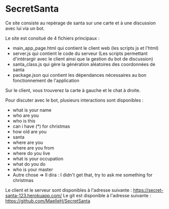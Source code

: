 # SecretSanta

Ce site consiste au repèrage de santa sur une carte et à une discussion avec lui via un bot.


Le site est consitué de 4 fichiers principaux : 
 - main_app_page.html qui contient le client web (les scripts js et l'html)
 - server.js qui contient le code du serveur (Les scripts permettant d'intérargir avec le client ainsi que la gestion du bot de discussion)
 - santa_class.js qui gère la génération aléatoires des coordonnées de santa 
 - package.json qui contient les dépendances nécessaires au bon fonctionnement de l'application
 
Sur le client, vous trouverez la carte à gauche et le chat à droite.
 
 Pour discuter avec le bot, plusieurs interactions sont disponibles :
  - what is your name
  - who are you
  - who is this
  - can i have (*) for christmas
  - how old are you
  - santa
  - where are you
  - where are you from
  - where do you live
  - what is your occupation
  - what do you do
  - who is your master
  - Autre chose => Il dira : I didn't get that, try to ask me something for christmas

Le client et le serveur sont disponibles à l'adresse suivante : https://secret-santa-123.herokuapp.com/
Le git est disponible à l'adresse suivante : https://github.com/MaelleH/SecretSanta